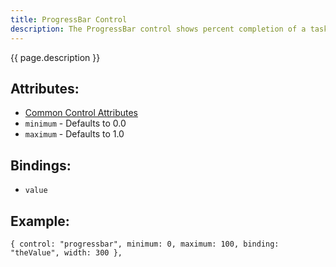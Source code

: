 ```yaml
---
title: ProgressBar Control
description: The ProgressBar control shows percent completion of a task
---
```


{{ page.description }}

## Attributes:

* [Common Control Attributes](common)
* `minimum` - Defaults to 0.0
* `maximum` - Defaults to 1.0

## Bindings:

* `value`

## Example:

    { control: "progressbar", minimum: 0, maximum: 100, binding: "theValue", width: 300 },
